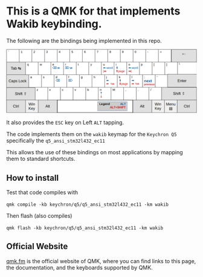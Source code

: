 # This is a QMK for that implements Wakib keybinding.

The following are the bindings being implemented in this repo.

![wakib bindings](https://raw.githubusercontent.com/darkstego/qmk_firmware/wakib/wakib-basic.png)

It also provides the `ESC` key on Left `ALT` tapping.

The code implements them on the `wakib` keymap for the `Keychron Q5` specifically the `q5_ansi_stm32l432_ec11`

This allows the use of these bindings on most applications by mapping them to standard shortcuts.

## How to install

Test that code compiles with 

`qmk compile -kb keychron/q5/q5_ansi_stm32l432_ec11 -km wakib`

Then flash (also compiles)

`qmk flash -kb keychron/q5/q5_ansi_stm32l432_ec11 -km wakib`


## Official Website

[qmk.fm](https://qmk.fm) is the official website of QMK, where you can find links to this page, the documentation, and the keyboards supported by QMK.
